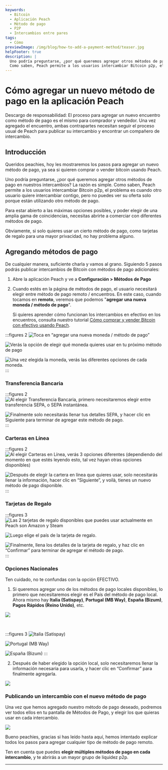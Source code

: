 ```yaml
---
keywords:
  - Bitcoin
  - Aplicación Peach
  - Método de pago
  - P2P
  - Intercambios entre pares
tags:
  - Cómo
previewImage: /img/blog/how-to-add-a-payment-method/teaser.jpg
helpFooter: true
description: |
  Uno podría preguntarse, ¿por qué queremos agregar otros métodos de pago en nuestros intercambios? La razón es simple.
  Como saben, Peach permite a los usuarios intercambiar Bitcoin p2p, el problema es cuando otro usuario quiere intercambiar contigo, pero no puedes ver su oferta solo porque están utilizando otro método de pago. Para estar abierto a las máximas opciones posibles y poder elegir de una amplia gama de coincidencias, necesitas abrirte a comerciar con diferentes métodos de pago.
---
```


# Cómo agregar un nuevo método de pago en la aplicación Peach

Descargo de responsabilidad: El proceso para agregar un nuevo encuentro como método de pago es el mismo para comprador y vendedor.
Una vez agregado el encuentro, ambas contrapartes necesitan seguir el proceso usual de Peach para publicar su intercambio y encontrar un compañero de intercambio.

## Introducción

Queridos peachies, hoy les mostraremos los pasos para agregar un nuevo método de pago, ya sea si quieren comprar o vender bitcoin usando Peach.

Uno podría preguntarse, ¿por qué queremos agregar otros métodos de pago en nuestros intercambios? La razón es simple.
Como saben, Peach permite a los usuarios intercambiar Bitcoin p2p, el problema es cuando otro usuario quiere intercambiar contigo, pero no puedes ver su oferta solo porque están utilizando otro
método de pago.

Para estar abierto a las máximas opciones posibles, y poder elegir de una amplia gama de coincidencias, necesitas abrirte a comerciar con
diferentes métodos de pago.

Obviamente, si solo quieres usar un cierto método de pago, como tarjetas de regalo para una mayor privacidad, no hay problema alguno.

## Agregando métodos de pago

De cualquier manera, suficiente charla y vamos al grano. Siguiendo 5 pasos podrás publicar intercambios de Bitcoin con métodos de pago adicionales:

1. Abre la aplicación Peach y ve a **Configuración > Métodos de Pago**

2. Cuando estés en la página de métodos de pago, el usuario necesitará elegir entre método de pago remoto / encuentros.
   En este caso, cuando tocamos en **remoto**, veremos que podemos "**agregar una nueva moneda / método de pago**".

   Si quieres aprender cómo funcionan los intercambios en efectivo en los encuentros, consulta nuestro tutorial [Cómo comprar y vender Bitcoin con efectivo usando Peach](/es/blog/how-to-buy-and-sell-bitcoin-with-cash-using-peach/).

:::figures 2
![Toca en “agregar una nueva moneda / método de pago”](/img/blog/how-to-add-a-payment-method/add-1.png)

![Verás la opción de elegir qué moneda quieres usar en tu próximo método de pago](/img/blog/how-to-add-a-payment-method/add-2.png)

![Una vez elegida la moneda, verás las diferentes opciones de cada moneda.](/img/blog/how-to-add-a-payment-method/add-3.png)
:::

### Transferencia Bancaria

:::figures 2
![Al elegir Transferencia Bancaria, primero necesitaremos elegir entre transferencia SEPA, o SEPA instantánea.](/img/blog/how-to-add-a-payment-method/bank-transfer-1.png)

![Finalmente solo necesitarás llenar tus detalles SEPA, y hacer clic en **Siguiente** para terminar de agregar este método de pago.](/img/blog/how-to-add-a-payment-method/bank-transfer-2.png)
:::

### Carteras en Línea

:::figures 2
![Al elegir Carteras en Línea, verás 3 opciones diferentes (dependiendo del momento en que estés leyendo esto, tal vez hayan otras opciones disponibles)](/img/blog/how-to-add-a-payment-method/online-wallets-1.png)

![Después de elegir la cartera en línea que quieres usar, solo necesitarás llenar la información, hacer clic en “Siguiente”, y voilà, tienes un nuevo método de pago disponible.](/img/blog/how-to-add-a-payment-method/online-wallets-2.png)
:::

### Tarjetas de Regalo

:::figures 3
![Las 2 tarjetas de regalo disponibles que puedes usar actualmente en Peach son Amazon y Steam](/img/blog/how-to-add-a-payment-method/gift-cards-1.png)

![Luego elige el país de la tarjeta de regalo.](/img/blog/how-to-add-a-payment-method/gift-cards-2.png)

![Finalmente, llena los detalles de la tarjeta de regalo, y haz clic en “Confirmar” para terminar de agregar el método de pago.](/img/blog/how-to-add-a-payment-method/gift-cards-3.png)
:::

### Opciones Nacionales

Ten cuidado, no te confundas con la opción EFECTIVO.

1. Si queremos agregar uno de los métodos de pago locales disponibles, lo primero que necesitaremos elegir es el País del método de pago local. Ahora mismo hay **Italia (Satispay)**, **Portugal (MB Way)**, **España (Bizum)**, **Pagos Rápidos (Reino Unido)**, etc.

![](/img/blog/how-to-add-a-payment-method/national-options-1.png)

<br>

:::figures 3
![**Italia (Satispay)**](/img/blog/how-to-add-a-payment-method/national-options-italy.png)

![**Portugal (MB Way)**](/img/blog/how-to-add-a-payment-method/national-options-portugal.png)

![**España (Bizum)**](/img/blog/how-to-add-a-payment-method/national-options-spain.png)
:::

2. Después de haber elegido la opción local, solo necesitaremos llenar la información necesaria para usarla, y hacer clic en “Confirmar” para finalmente agregarla.

![](/img/blog/how-to-add-a-payment-method/national-options-details.png)

### Publicando un intercambio con el nuevo método de pago

Una vez que hemos agregado nuestro método de pago deseado, podremos ver todos ellos en tu pantalla de Métodos de Pago, y elegir los que quieras
usar en cada intercambio.

![](/img/blog/how-to-add-a-payment-method/publish-1.png)

Bueno peachies, gracias si has leído hasta aquí, hemos intentado explicar todos los pasos para agregar cualquier tipo de método de pago remoto.

Ten en cuenta que puedes **elegir múltiples métodos de pago en cada intercambio**, y te abrirás a un mayor grupo de liquidez p2p.

---
